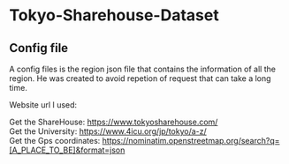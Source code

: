 # Tokyo-Sharehouse-Dataset

## Config file

A config files is the region json file that contains the information of all the region.
He was created to avoid repetion of request that can take a long time.

Website url I used:

Get the ShareHouse: https://www.tokyosharehouse.com/
<br>
Get the University: https://www.4icu.org/jp/tokyo/a-z/
<br>
Get the Gps coordinates: https://nominatim.openstreetmap.org/search?q=[A_PLACE_TO_BE]&format=json
